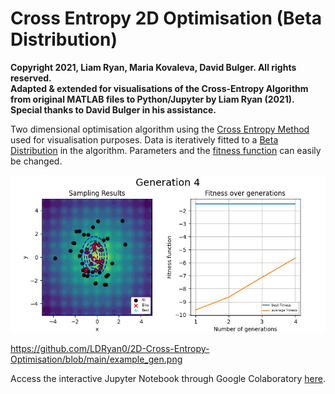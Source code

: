 # Cross Entropy 2D Optimisation (Beta Distribution)

**Copyright 2021, Liam Ryan, Maria Kovaleva, David Bulger. All rights reserved.  
Adapted & extended for visualisations of the Cross-Entropy Algorithm from original MATLAB files to Python/Jupyter by Liam Ryan (2021).
Special thanks to David Bulger in his assistance.**

Two dimensional optimisation algorithm using the [Cross Entropy Method](https://en.wikipedia.org/wiki/Cross-entropy_method) used for visualisation purposes.
Data is iteratively fitted to a [Beta Distribution](https://en.wikipedia.org/wiki/Beta_distribution) in the algorithm. Parameters and the [fitness function](https://en.wikipedia.org/wiki/Fitness_function) can easily be changed.

![alt text](https://github.com/LDRyan0/2D-Cross-Entropy-Optimisation/blob/main/example_gen.png?raw=true)

https://github.com/LDRyan0/2D-Cross-Entropy-Optimisation/blob/main/example_gen.png

Access the interactive Jupyter Notebook through Google Colaboratory [here](https://colab.research.google.com/github/LDRyan0/2D-Cross-Entropy-Optimisation/blob/main/ce_optimisation_beta_dist.ipynb).
